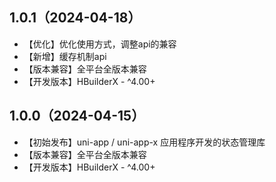 ## 1.0.1（2024-04-18）
- 【优化】优化使用方式，调整api的兼容
- 【新增】缓存机制api
- 【版本兼容】全平台全版本兼容
- 【开发版本】HBuilderX - ^4.00+
## 1.0.0（2024-04-15）
- 【初始发布】uni-app / uni-app-x 应用程序开发的状态管理库
- 【版本兼容】全平台全版本兼容
- 【开发版本】HBuilderX - ^4.00+
